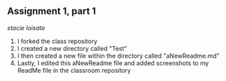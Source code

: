
## Assignment 1, part 1 
*stacie loisate*

1. I forked the class repository 
2. I created a new directory called "Test"
3. I then created a new file within the directory called "aNewReadme.md"
4. Lastly, I edited this aNewReadme file and added screenshots to my ReadMe file in the classroom repository  
